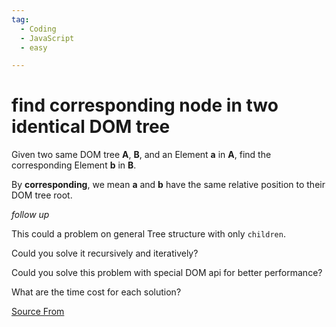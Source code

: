 ```yaml
---
tag:
  - Coding
  - JavaScript
  - easy

---
```

  
# find corresponding node in two identical DOM tree

Given two same DOM tree **A**, **B**, and an Element **a** in **A**, find the corresponding Element **b** in **B**.

By **corresponding**, we mean **a** and **b** have the same relative position to their DOM tree root.

_follow up_

This could a problem on general Tree structure with only `children`.

Could you solve it recursively and iteratively?

Could you solve this problem with special DOM api for better performance?

What are the time cost for each solution?


[Source From](https://bigfrontend.dev/problem/find-corresponding-node-in-two-identical-DOM-tree)

  